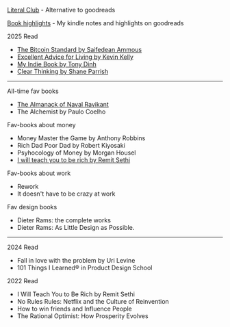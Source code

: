 
[Literal Club](https://literal.club/iosipratama) - Alternative to goodreads

[Book highlights](https://www.goodreads.com/notes/152145572-iosi-pratama) - My kindle notes and highlights on goodreads

2025 Read
- [The Bitcoin Standard by Saifedean Ammous](https://saifedean.com/tbs)
- [Excellent Advice for Living by Kevin Kelly](https://kk.org/books/excellent-advice-for-living)
- [My Indie Book by Tony Dinh](https://www.myindiebook.com/)
- [Clear Thinking by Shane Parrish](https://fs.blog/clear/)


--- 

All-time fav books
- [The Almanack of Naval Ravikant](https://www.navalmanack.com/)
- The Alchemist by Paulo Coelho

Fav-books about money 
- Money Master the Game by Anthony Robbins
- Rich Dad Poor Dad by Robert Kiyosaki
- Psyhocology of Money by Morgan Housel
- [I will teach you to be rich by Remit Sethi](https://www.iwillteachyoutoberich.com/i-will-teach-you-to-be-rich-second-edition/)

Fav-books about work  
- Rework
- It doesn't have to be crazy at work

Fav design books
- Dieter Rams: the complete works
- Dieter Rams: As Little Design as Possible.


---

2024 Read
- Fall in love with the problem by Uri Levine 
- 101 Things I Learned® in Product Design School

2022 Read
- I Will Teach You to Be Rich by Remit Sethi
- No Rules Rules: Netflix and the Culture of Reinvention
- How to win friends and Influence People
- The Rational Optimist: How Prosperity Evolves 